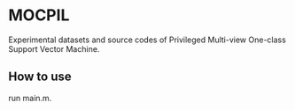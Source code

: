 # MOCPIL
Experimental datasets and source codes of Privileged Multi-view One-class Support Vector Machine.
## How to use
run main.m.

